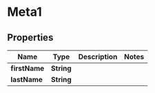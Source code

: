 # Meta1

## Properties
Name | Type | Description | Notes
------------ | ------------- | ------------- | -------------
**firstName** | **String** |  | 
**lastName** | **String** |  | 
